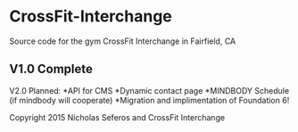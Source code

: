 # CrossFit-Interchange
Source code for the gym CrossFit Interchange in Fairfield, CA

V1.0 Complete
-------------

V2.0 Planned:
*API for CMS
*Dynamic contact page
*MINDBODY Schedule (if mindbody will cooperate)
*Migration and implimentation of Foundation 6!

Copyright 2015 Nicholas Seferos and CrossFit Interchange
